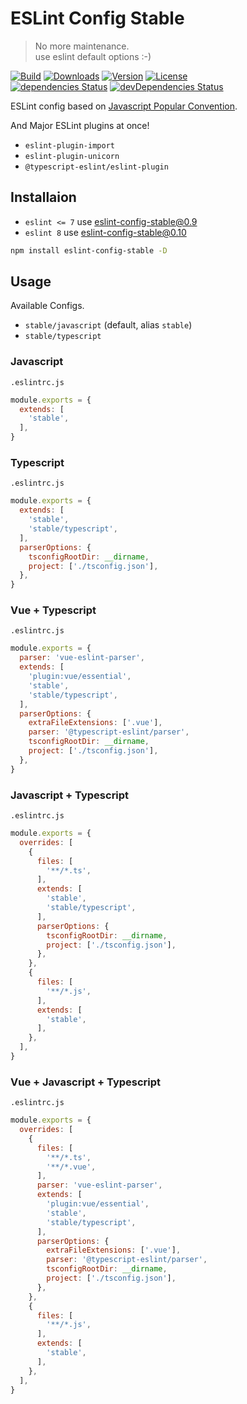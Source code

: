 # ESLint Config Stable

> No more maintenance.  
> use eslint default options :-)

<p>
  <a href="https://github.com/wan2land/eslint-config-stable/actions?query=workflow%3A%22Node.js+CI%22"><img alt="Build" src="https://img.shields.io/github/workflow/status/wan2land/eslint-config-stable/Node.js%20CI?logo=github&style=flat-square" /></a>
  <a href="https://npmcharts.com/compare/eslint-config-stable?minimal=true"><img alt="Downloads" src="https://img.shields.io/npm/dt/eslint-config-stable.svg?style=flat-square" /></a>
  <a href="https://www.npmjs.com/package/eslint-config-stable"><img alt="Version" src="https://img.shields.io/npm/v/eslint-config-stable.svg?style=flat-square" /></a>
  <a href="https://www.npmjs.com/package/eslint-config-stable"><img alt="License" src="https://img.shields.io/npm/l/eslint-config-stable.svg?style=flat-square" /></a>
  <br />
  <a href="https://david-dm.org/wan2land/eslint-config-stable"><img alt="dependencies Status" src="https://img.shields.io/david/wan2land/eslint-config-stable.svg?style=flat-square" /></a>
  <a href="https://david-dm.org/wan2land/eslint-config-stable?type=dev"><img alt="devDependencies Status" src="https://img.shields.io/david/dev/wan2land/eslint-config-stable.svg?style=flat-square" /></a>
</p>

ESLint config based on [Javascript Popular Convention](http://sideeffect.kr/popularconvention#javascript).

And Major ESLint plugins at once!

- `eslint-plugin-import`
- `eslint-plugin-unicorn`
- `@typescript-eslint/eslint-plugin`

## Installaion

- `eslint <= 7` use eslint-config-stable@0.9
- `eslint 8` use eslint-config-stable@0.10

```bash
npm install eslint-config-stable -D
```

## Usage

Available Configs.

- `stable/javascript` (default, alias `stable`)
- `stable/typescript`

### Javascript

`.eslintrc.js`

```js
module.exports = {
  extends: [
    'stable',
  ],
}
```

### Typescript

`.eslintrc.js`

```js
module.exports = {
  extends: [
    'stable',
    'stable/typescript',
  ],
  parserOptions: {
    tsconfigRootDir: __dirname,
    project: ['./tsconfig.json'],
  },
}
```

### Vue + Typescript

`.eslintrc.js`

```js
module.exports = {
  parser: 'vue-eslint-parser',
  extends: [
    'plugin:vue/essential',
    'stable',
    'stable/typescript',
  ],
  parserOptions: {
    extraFileExtensions: ['.vue'],
    parser: '@typescript-eslint/parser',
    tsconfigRootDir: __dirname,
    project: ['./tsconfig.json'],
  },
}
```

### Javascript + Typescript

`.eslintrc.js`

```js
module.exports = {
  overrides: [
    {
      files: [
        '**/*.ts',
      ],
      extends: [
        'stable',
        'stable/typescript',
      ],
      parserOptions: {
        tsconfigRootDir: __dirname,
        project: ['./tsconfig.json'],
      },
    },
    {
      files: [
        '**/*.js',
      ],
      extends: [
        'stable',
      ],
    },
  ],
}
```

### Vue + Javascript + Typescript

`.eslintrc.js`

```js
module.exports = {
  overrides: [
    {
      files: [
        '**/*.ts',
        '**/*.vue',
      ],
      parser: 'vue-eslint-parser',
      extends: [
        'plugin:vue/essential',
        'stable',
        'stable/typescript',
      ],
      parserOptions: {
        extraFileExtensions: ['.vue'],
        parser: '@typescript-eslint/parser',
        tsconfigRootDir: __dirname,
        project: ['./tsconfig.json'],
      },
    },
    {
      files: [
        '**/*.js',
      ],
      extends: [
        'stable',
      ],
    },
  ],
}
```
